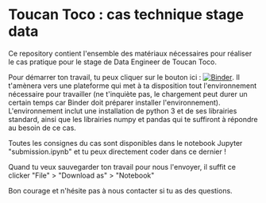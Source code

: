 # Toucan Toco : cas technique stage data

Ce repository contient l'ensemble des matériaux nécessaires pour réaliser le cas pratique pour le stage de Data Engineer de Toucan Toco.

Pour démarrer ton travail, tu peux cliquer sur le bouton ici : [![Binder](https://mybinder.org/badge.svg)](https://mybinder.org/v2/gh/ToucanToco/cas_technique_stage_data/master). Il t'amènera vers une plateforme qui met à ta disposition tout l'environnement nécessaire pour travailler (ne t'inquiète pas, le chargement peut durer un certain temps car Binder doit préparer installer l'environnement). L'environnement inclut une installation de python 3 et de ses librairies standard, ainsi que les librairies numpy et pandas qui te suffiront à répondre au besoin de ce cas.

Toutes les consignes du cas sont disponibles dans le notebook Jupyter "submission.ipynb" et tu peux directement coder dans ce dernier !

Quand tu veux sauvegarder ton travail pour nous l'envoyer, il suffit ce clicker "File" > "Download as" > "Notebook"

Bon courage et n'hésite pas à nous contacter si tu as des questions.


